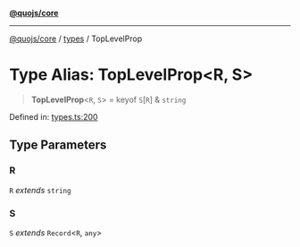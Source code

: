 [**@quojs/core**](../../README.md)

***

[@quojs/core](../../README.md) / [types](../README.md) / TopLevelProp

# Type Alias: TopLevelProp\<R, S\>

> **TopLevelProp**\<`R`, `S`\> = keyof `S`\[`R`\] & `string`

Defined in: [types.ts:200](https://github.com/quojs/quojs/blob/bb0aab212261db76d8cdd24be568e1eb39570c11/packages/core/src/types.ts#L200)

## Type Parameters

### R

`R` *extends* `string`

### S

`S` *extends* `Record`\<`R`, `any`\>
